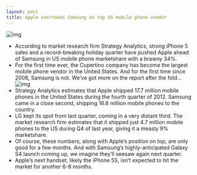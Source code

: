 ```yaml
---
layout: post
title: Apple overtakes Samsung as top US mobile phone vendor
---
```

![img](http://media.idownloadblog.com/wp-content/uploads/2012/04/iphone-user.jpg)
* According to market research firm Strategy Analytics, strong iPhone 5 sales and a record-breaking holiday quarter have pushed Apple ahead of Samsung in US mobile phone marketshare with a brawny 34%.
* For the first time ever, the Cupertino company has become the largest mobile phone vendor in the United States. And for the first time since 2008, Samsung is not. We’ve got more on the report after the fold…
![img](http://media.idownloadblog.com/wp-content/uploads/2013/02/strategy-analytics-q4-12.png)
* Strategy Analytics estimates that Apple shipped 17.7 million mobile phones in the United States during the fourth quarter of 2012. Samsung came in a close second, shipping 16.8 million mobile phones to the country.
* LG kept its spot from last quarter, coming in a very distant third. The market research firm estimates that it shipped just 4.7 million mobile phones to the US during Q4 of last year, giving it a measly 9% marketshare.
* Of course, these numbers, along with Apple’s position on top, are only good for a few months. And with Samsung’s highly-anticipated Galaxy S4 launch coming up, we imagine they’ll seesaw again next quarter.
* Apple’s next handset, likely the iPhone 5S, isn’t expected to hit the market for another 6-8 months.

